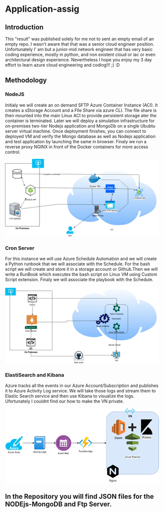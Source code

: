 # Application-assig

## Introduction

This "result" was published solely for me not to sent an empty email of an empty repo. I wasn't aware that that was a senior cloud engineer position. Unfortunately I' am but a junior-mid network engineer that has very basic coding experience, mostly in python, and non existent cloud or iac or even architectural design experience. 
Nevertheless I hope you enjoy my 3 day effort to learn azure cloud engineering and coding!!! ;) :D


## Methodology

### NodeJS

Initialy we will create an on demand SFTP Azure Container Instance (ACI). It creates a sStorage Account and a FIle Share via azure CLI. The file share is then mounted into the main Linux ACI to provide persistent storage ater the container is terminated. Later we will deploy a simulation infrastructure for on-premises two-tier Nodejs application and MongoDb on a single Ububtu server virtual machine.
Once deployment finishes, you can connect to deployed VM and verify the Mongo database as well as Nodejs application and test application by launching the same in browser. Finaly we run a reverse proxy NGINX in front of the Docker containers for more access control.

<img src="images/mongodb-sftp-nodejs.jpg"/>

### Cron Server

For this instance we will use Azure Schedule Automation and we will create a Python runbook that we will associate with the Schedule. For the bash script we will
create and store it in a storage account or Github.Then we will write a RunBook which executes the bash script on Linux VM using Custom Script extension. Finaly we will associate the playbook with the Schedule.

<img src="images/Untitled Diagram(2).jpg"/>


### ElastiSearch and Kibana

Azure tracks all the events in our Azure Account/Subscription and publishes it to Azure Activity Log service. We will take those logs and stream them to Elastic Search service and then use Kibana to visualize the logs. Ufortunately I couldnt find our  how to make the VN private.

<img src="images/elastic-kibana sta.jpg"/>

## In the Repository you will find JSON files for the NODEjs-MongoDB and Ftp Server. 
